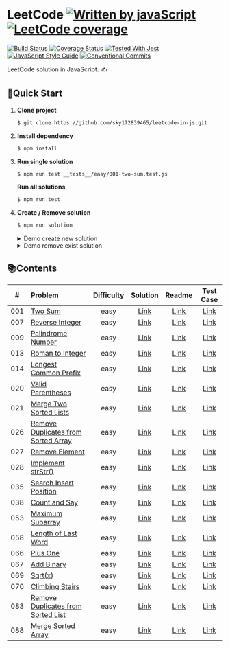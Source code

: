 # LeetCode  [![Written by javaScript][javascript-image]][javascript-url] [![LeetCode coverage][leetcode-image]][leetcode-url]
[javascript-image]: https://img.shields.io/badge/Language-JavaScript-yellow.svg
[javascript-url]: https://zh.wikipedia.org/wiki/JavaScript
[leetcode-image]: https://leetcode-badge.chyroc.cn/?name=sky172839465&leetcode_badge_style=Solved/Total-{{.solved_question}}/{{.all_question}}-green.svg
[leetcode-url]: https://leetcode.com/sky172839465

[![Build Status][travis-image]][travis-url]
[![Coverage Status][codecov-image]][codecov-url]
[![Tested With Jest][jest-image]][jest-url]
[![JavaScript Style Guide][standard-image]][standard-url]
[![Conventional Commits][conventional-commits-image]][conventional-commits-url]

[travis-image]: https://img.shields.io/travis/sky172839465/leetcode-in-js.svg?branch=master
[travis-url]: https://travis-ci.org/sky172839465/leetcode-in-js
[codecov-image]: https://img.shields.io/codecov/c/github/sky172839465/leetcode-in-js.svg
[codecov-url]: https://codecov.io/gh/sky172839465/leetcode-in-js
[jest-image]: https://img.shields.io/badge/tested_with-jest-99424f.svg
[jest-url]: https://github.com/facebook/jest
[standard-image]: https://img.shields.io/badge/code_style-standard-brightgreen.svg
[standard-url]: https://standardjs.com
[conventional-commits-image]: https://img.shields.io/badge/Conventional%20Commits-1.0.0-yellow.svg
[conventional-commits-url]: https://conventionalcommits.org
LeetCode solution in JavaScript. ✍️

## 🚀**Quick Start**
1. **Clone project**
    ```sh
    $ git clone https://github.com/sky172839465/leetcode-in-js.git
    ```
2. **Install dependency**
    ```sh
    $ npm install
    ```
3. **Run single solution**
    ```sh
    $ npm run test __tests__/easy/001-two-sum.test.js
    ```
    **Run all solutions**
    ```sh
    $ npm run test
    ```
4.  **Create / Remove solution**
    ```sh
    $ npm run solution
    ```
    <details>
      <summary>Demo create new solution</summary>

      ![create-solution](https://user-images.githubusercontent.com/9082423/58258467-617a6d80-7da5-11e9-8ffc-14b2b3a60772.gif)
    </details>
    <details>
    <summary>Demo remove exist solution</summary>

      ![remove-solution](https://user-images.githubusercontent.com/9082423/58258468-617a6d80-7da5-11e9-8261-893f693d52c2.gif)
    </details>

## 📚**Contents**
| # | Problem | Difficulty | Solution | Readme | Test Case |
| :---: | :--- | :---: | :---: | :---: | :---: |
|001|[Two Sum](https://leetcode.com/problems/two-sum)|easy|[Link](./src/easy/001-two-sum/index.js)|[Link](./src/easy/001-two-sum/README.md)|[Link](./__tests__/easy/001-two-sum.test.js)|
|007|[Reverse Integer](https://leetcode.com/problems/reverse-integer)|easy|[Link](./src/easy/007-reverse-integer/index.js)|[Link](./src/easy/007-reverse-integer/README.md)|[Link](./__tests__/easy/007-reverse-integer.test.js)|
|009|[Palindrome Number](https://leetcode.com/problems/palindrome-number)|easy|[Link](./src/easy/009-palindrome-number/index.js)|[Link](./src/easy/009-palindrome-number/README.md)|[Link](./__tests__/easy/009-palindrome-number.test.js)|
|013|[Roman to Integer](https://leetcode.com/problems/roman-to-integer)|easy|[Link](./src/easy/013-roman-to-integer/index.js)|[Link](./src/easy/013-roman-to-integer/README.md)|[Link](./__tests__/easy/013-roman-to-integer.test.js)|
|014|[Longest Common Prefix](https://leetcode.com/problems/longest-common-prefix)|easy|[Link](./src/easy/014-longest-common-prefix/index.js)|[Link](./src/easy/014-longest-common-prefix/README.md)|[Link](./__tests__/easy/014-longest-common-prefix.test.js)|
|020|[Valid Parentheses](https://leetcode.com/problems/valid-parentheses)|easy|[Link](./src/easy/020-valid-parentheses/index.js)|[Link](./src/easy/020-valid-parentheses/README.md)|[Link](./__tests__/easy/020-valid-parentheses.test.js)|
|021|[Merge Two Sorted Lists](https://leetcode.com/problems/merge-two-sorted-lists)|easy|[Link](./src/easy/021-merge-two-sorted-lists/index.js)|[Link](./src/easy/021-merge-two-sorted-lists/README.md)|[Link](./__tests__/easy/021-merge-two-sorted-lists.test.js)|
|026|[Remove Duplicates from Sorted Array](https://leetcode.com/problems/remove-duplicates-from-sorted-array)|easy|[Link](./src/easy/026-remove-duplicates-from-sorted-array/index.js)|[Link](./src/easy/026-remove-duplicates-from-sorted-array/README.md)|[Link](./__tests__/easy/026-remove-duplicates-from-sorted-array.test.js)|
|027|[Remove Element](https://leetcode.com/problems/remove-element)|easy|[Link](./src/easy/027-remove-element/index.js)|[Link](./src/easy/027-remove-element/README.md)|[Link](./__tests__/easy/027-remove-element.test.js)|
|028|[Implement strStr()](https://leetcode.com/problems/implement-strstr)|easy|[Link](./src/easy/028-implement-strstr/index.js)|[Link](./src/easy/028-implement-strstr/README.md)|[Link](./__tests__/easy/028-implement-strstr.test.js)|
|035|[Search Insert Position](https://leetcode.com/problems/search-insert-position)|easy|[Link](./src/easy/035-search-insert-position/index.js)|[Link](./src/easy/035-search-insert-position/README.md)|[Link](./__tests__/easy/035-search-insert-position.test.js)|
|038|[Count and Say](https://leetcode.com/problems/count-and-say)|easy|[Link](./src/easy/038-count-and-say/index.js)|[Link](./src/easy/038-count-and-say/README.md)|[Link](./__tests__/easy/038-count-and-say.test.js)|
|053|[Maximum Subarray](https://leetcode.com/problems/maximum-subarray)|easy|[Link](./src/easy/053-maximum-subarray/index.js)|[Link](./src/easy/053-maximum-subarray/README.md)|[Link](./__tests__/easy/053-maximum-subarray.test.js)|
|058|[Length of Last Word](https://leetcode.com/problems/length-of-last-word)|easy|[Link](./src/easy/058-length-of-last-word/index.js)|[Link](./src/easy/058-length-of-last-word/README.md)|[Link](./__tests__/easy/058-length-of-last-word.test.js)|
|066|[Plus One](https://leetcode.com/problems/plus-one)|easy|[Link](./src/easy/066-plus-one/index.js)|[Link](./src/easy/066-plus-one/README.md)|[Link](./__tests__/easy/066-plus-one.test.js)|
|067|[Add Binary](https://leetcode.com/problems/add-binary)|easy|[Link](./src/easy/067-add-binary/index.js)|[Link](./src/easy/067-add-binary/README.md)|[Link](./__tests__/easy/067-add-binary.test.js)|
|069|[Sqrt(x)](https://leetcode.com/problems/sqrtx)|easy|[Link](./src/easy/069-sqrtx/index.js)|[Link](./src/easy/069-sqrtx/README.md)|[Link](./__tests__/easy/069-sqrtx.test.js)|
|070|[Climbing Stairs](https://leetcode.com/problems/climbing-stairs)|easy|[Link](./src/easy/070-climbing-stairs/index.js)|[Link](./src/easy/070-climbing-stairs/README.md)|[Link](./__tests__/easy/070-climbing-stairs.test.js)|
|083|[Remove Duplicates from Sorted List](https://leetcode.com/problems/remove-duplicates-from-sorted-list)|easy|[Link](./src/easy/083-remove-duplicates-from-sorted-list/index.js)|[Link](./src/easy/083-remove-duplicates-from-sorted-list/README.md)|[Link](./__tests__/easy/083-remove-duplicates-from-sorted-list.test.js)|
|088|[Merge Sorted Array](https://leetcode.com/problems/merge-sorted-array)|easy|[Link](./src/easy/088-merge-sorted-array/index.js)|[Link](./src/easy/088-merge-sorted-array/README.md)|[Link](./__tests__/easy/088-merge-sorted-array.test.js)|

